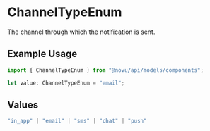 # ChannelTypeEnum

The channel through which the notification is sent.

## Example Usage

```typescript
import { ChannelTypeEnum } from "@novu/api/models/components";

let value: ChannelTypeEnum = "email";
```

## Values

```typescript
"in_app" | "email" | "sms" | "chat" | "push"
```